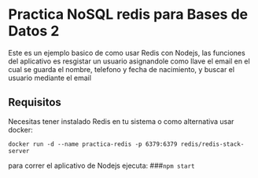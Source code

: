 # Practica NoSQL redis para Bases de Datos 2
Este es un ejemplo basico de como usar Redis con Nodejs, las funciones del aplicativo es resgistar un usuario asignandole como llave el email en el cual se guarda el nombre, telefono y fecha de nacimiento, y buscar el usuario mediante el email

## Requisitos
Necesitas tener instalado Redis en tu sistema o como alternativa usar docker:
```shell
docker run -d --name practica-redis -p 6379:6379 redis/redis-stack-server
```
para correr el aplicativo de Nodejs ejecuta:
###`npm start`
